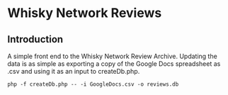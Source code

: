 Whisky Network Reviews
=======================

Introduction
------------
A simple front end to the Whisky Network Review Archive. Updating the data
is as simple as exporting a copy of the Google Docs spreadsheet as .csv
and using it as an input to createDb.php.

```
php -f createDb.php -- -i GoogleDocs.csv -o reviews.db
```